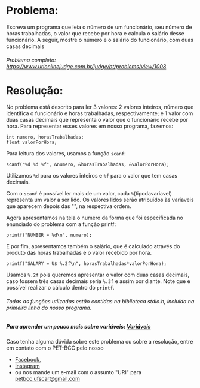 # Problema:

Escreva um programa que leia o número de um funcionário, seu número de horas trabalhadas, o valor que recebe por hora e calcula o salário desse funcionário. A seguir, mostre o número e o salário do funcionário, com duas casas decimais

###### Problema completo: https://www.urionlinejudge.com.br/judge/pt/problems/view/1008

# Resolução:

No problema está descrito para ler 3 valores: 2 valores inteiros, número que identifica o funcionário e horas trabalhadas, respectivamente; e 1 valor com duas casas decimais que representa o valor que o funcionário recebe por hora. Para representar esses valores em nosso programa, fazemos: 

    int numero, horasTrabalhadas;
    float valorPorHora;

Para leitura dos valores, usamos a função `scanf`:

    scanf("%d %d %f", &numero, &horasTrabalhadas, &valorPorHora);

Utilizamos `%d` para os valores inteiros e `%f` para o valor que tem casas decimais. 

Com o `scanf` é possível ler mais de um valor, cada `%`(tipodavariavel) representa um valor a ser lido. Os valores lidos serão atribuídos às varíaveis que aparecem depois das "", na respectiva ordem.    

Agora apresentamos na tela o numero da forma que foi especificada no enunciado do problema com a função printf:

    printf("NUMBER = %d\n", numero);

E por fim, apresentamos também o salário, que é calculado através do produto das horas trabalhadas e o valor recebido por hora. 

    printf("SALARY = U$ %.2f\n", horasTrabalhadas*valorPorHora);

Usamos `%.2f` pois queremos apresentar o valor com duas casas decimais, caso fossem três casas decimais seria `%.3f` e assim por diante. Note que é possível realizar o cálculo dentro do `printf`.


###### Todas as funções utlizadas estão contidas na biblioteca stdio.h, incluída na primeira linha do nosso programa.

##### Para aprender um pouco mais sobre variáveis: [Variáveis](http://linguagemc.com.br/variaveis-em-linguagem-c/)

Caso tenha alguma dúvida sobre este problema ou sobre a resolução, entre em contato com o PET-BCC pelo nosso
* [Facebook](https://www.facebook.com/petbcc/),
* [Instagram](https://www.instagram.com/petbcc.ufscar/)
* ou nos mande um e-mail com o assunto "URI" para  petbcc.ufscar@gmail.com